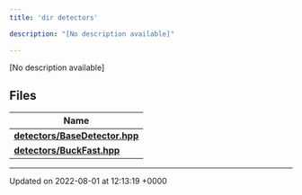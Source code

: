 ```yaml
---
title: 'dir detectors'

description: "[No description available]"

---
```







[No description available]

## Files

| Name           |
| -------------- |
| **[detectors/BaseDetector.hpp](/documentation/code/files/basedetector_8hpp/#file-basedetector.hpp)**  |
| **[detectors/BuckFast.hpp](/documentation/code/files/buckfast_8hpp/#file-buckfast.hpp)**  |






-------------------------------

Updated on 2022-08-01 at 12:13:19 +0000
